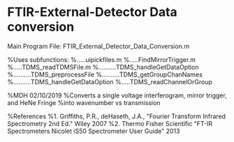 # FTIR-External-Detector Data conversion
Main Program File: FTIR_External_Detector_Data_Conversion.m

%Uses subfunctions:
%.....uipickfiles.m
%.....FindMirrorTrigger.m
%.....TDMS_readTDMSFile.m
%..........TDMS_handleGetDataOption
%..........TDMS_preprocessFile
%..........TDMS_getGroupChanNames
%..........TDMS_handleGetDataOption
%.....TDMS_readChannelOrGroup

%MDH 02/10/2019
%Converts a single voltage interferogram, mirror trigger, and HeNe Fringe
%into wavenumber vs transmission

%References
%1. Griffiths, P.R., deHaseth, J.A., "Fourier Transform Infrared Spectrometry 2nd Ed." Wiley 2007
%2. Thermo Fisher Scientific "FT-IR Spectrometers Nicolet iS50 Spectrometer User Guide" 2013
